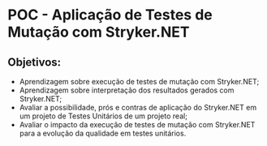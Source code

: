 # POC - Aplicação de Testes de Mutação com Stryker.NET 
## Objetivos:
- Aprendizagem sobre execução de testes de mutação com Stryker.NET;
- Aprendizagem sobre interpretação dos resultados gerados com Stryker.NET;
- Avaliar a possibilidade, prós e contras de aplicação do Stryker.NET em um projeto de Testes Unitários de um projeto real;
- Avaliar o impacto da execução de testes de mutação com Stryker.NET para a evolução da qualidade em testes unitários.
